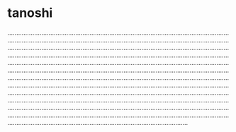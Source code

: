 # tanoshi

.....................................................................................................................................................................................................................................................................................................................................................................................................................................................................................................................................................................................................................................................................................................................................................................................................................................................................................................................................................................................................................................................................................................................................................................................................................................................................................................................................................................................................................................................................................................................................................................................................................................................